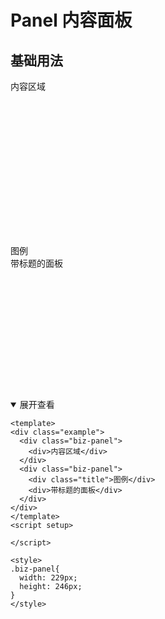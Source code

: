<style lang="scss">
  .biz-panel{
    width: 229px;
    height: 246px;
  }
</style>

# Panel 内容面板

## 基础用法

<div class="example">
  <div class="biz-panel">
    <div>内容区域</div>
  </div>
  <br/>
  <div class="biz-panel">
    <div class="title">图例</div>
    <div>带标题的面板</div>
  </div>
</div>

<details open>
<summary>展开查看</summary>

```vue
<template>
<div class="example">
  <div class="biz-panel">
    <div>内容区域</div>
  </div>
  <div class="biz-panel">
    <div class="title">图例</div>
    <div>带标题的面板</div>
  </div>
</div>
</template>
<script setup>

</script>

<style>
.biz-panel{
  width: 229px;
  height: 246px;
}
</style>
```

</details>


